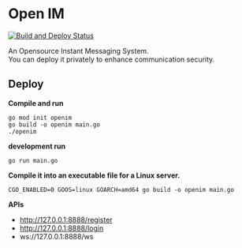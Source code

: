 

# Open IM
[![Build and Deploy Status](https://github.com/gaomingyang/openim/workflows/Build%20and%20Deploy%20To%20EC2/badge.svg)](https://github.com/gaomingyang/openim/actions)

An Opensource Instant Messaging System.  
You can deploy it privately to enhance communication security.

## Deploy

**Compile and run**
```
go mod init openim
go build -o openim main.go
./openim
```

**development run**
```
go run main.go
```

**Compile it into an executable file for a Linux server.**
```
CGO_ENABLED=0 GOOS=linux GOARCH=amd64 go build -o openim main.go
```

**APIs**
* http://127.0.0.1:8888/register
* http://127.0.0.1:8888/login
* ws://127.0.0.1:8888/ws